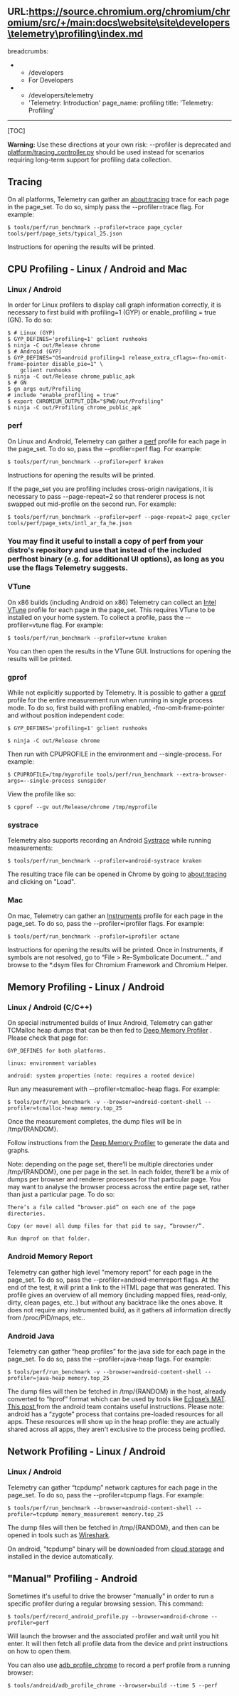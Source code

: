 URL:https://source.chromium.org/chromium/chromium/src/+/main:docs\website\site\developers\telemetry\profiling\index.md
---
breadcrumbs:
- - /developers
  - For Developers
- - /developers/telemetry
  - 'Telemetry: Introduction'
page_name: profiling
title: 'Telemetry: Profiling'
---

[TOC]

**Warning:** Use these directions at your own risk: --profiler is deprecated and
[platform/tracing_controller.py](https://code.google.com/p/chromium/codesearch#chromium/src/tools/telemetry/telemetry/core/platform/tracing_controller.py)
should be used instead for scenarios requiring long-term support for profiling
data collection.

## Tracing

On all platforms, Telemetry can gather an
[about:tracing](/developers/how-tos/trace-event-profiling-tool)
trace for each page in the page_set. To do so, simply pass the --profiler=trace
flag. For example:

```none
$ tools/perf/run_benchmark --profiler=trace page_cycler tools/perf/page_sets/typical_25.json 
```

Instructions for opening the results will be printed.

## CPU Profiling - Linux / Android and Mac

### Linux / Android

In order for Linux profilers to display call graph information correctly, it is
necessary to first build with profiling=1 (GYP) or enable_profiling = true (GN).
To do so:

```none
$ # Linux (GYP)
$ GYP_DEFINES='profiling=1' gclient runhooks 
$ ninja -C out/Release chrome
$ # Android (GYP)
$ GYP_DEFINES="OS=android profiling=1 release_extra_cflags=-fno-omit-frame-pointer disable_pie=1" \
    gclient runhooks
$ ninja -C out/Release chrome_public_apk
$ # GN
$ gn args out/Profiling
# include "enable_profiling = true"
$ export CHROMIUM_OUTPUT_DIR="$PWD/out/Profiling"
$ ninja -C out/Profiling chrome_public_apk
```

### perf

On Linux and Android, Telemetry can gather a
[perf](https://perf.wiki.kernel.org/index.php/Tutorial) profile for each page in
the page_set. To do so, pass the --profiler=perf flag. For example:

```none
$ tools/perf/run_benchmark --profiler=perf kraken
```

Instructions for opening the results will be printed.

If the page_set you are profiling includes cross-origin navigations, it is
necessary to pass --page-repeat=2 so that renderer process is not swapped out
mid-profile on the second run. For example:

```none
$ tools/perf/run_benchmark --profiler=perf --page-repeat=2 page_cycler tools/perf/page_sets/intl_ar_fa_he.json
```

### You may find it useful to install a copy of perf from your distro's repository and use that instead of the included perfhost binary (e.g. for additional UI options), as long as you use the flags Telemetry suggests.

### VTune

On x86 builds (including Android on x86) Telemetry can collect an [Intel
VTune](https://software.intel.com/en-us/intel-vtune-amplifier-xe) profile for
each page in the page_set. This requires VTune to be installed on your home
system. To collect a profile, pass the --profiler=vtune flag. For example:

```none
$ tools/perf/run_benchmark --profiler=vtune kraken
```

You can then open the results in the VTune GUI. Instructions for opening the
results will be printed.

### gprof

While not explicitly supported by Telemetry. It is possible to gather a
[gprof](http://sourceware.org/binutils/docs/gprof/) profile for the entire
measurement run when running in single process mode. To do so, first build with
profiling enabled, -fno-omit-frame-pointer and without position independent
code:

```none
$ GYP_DEFINES='profiling=1' gclient runhooks
```

```none
$ ninja -C out/Release chrome
```

Then run with CPUPROFILE in the environment and --single-process. For example:

```none
$ CPUPROFILE=/tmp/myprofile tools/perf/run_benchmark --extra-browser-args=--single-process sunspider
```

View the profile like so:

```none
$ cpprof --gv out/Release/chrome /tmp/myprofile
```

### systrace

Telemetry also supports recording an Android
[Systrace](http://developer.android.com/tools/help/systrace.html) while running
measurements:

```none
$ tools/perf/run_benchmark --profiler=android-systrace kraken
```

The resulting trace file can be opened in Chrome by going to
[about:tracing](/developers/how-tos/trace-event-profiling-tool)
and clicking on "Load".

### Mac

On mac, Telemetry can gather an
[Instruments](http://developer.apple.com/library/mac/#documentation/DeveloperTools/Conceptual/InstrumentsUserGuide/Introduction/Introduction.html)
profile for each page in the page_set. To do so, pass the --profiler=iprofiler
flags. For example:

```none
$ tools/perf/run_benchmark --profiler=iprofiler octane
```

Instructions for opening the results will be printed. Once in Instruments, if
symbols are not resolved, go to “File &gt; Re-Symbolicate Document...” and
browse to the \*.dsym files for Chromium Framework and Chromium Helper.

## Memory Profiling - Linux / Android

### Linux / Android (C/C++)

On special instrumented builds of linux Android, Telemetry can gather TCMalloc
heap dumps that can be then fed to [Deep Memory
Profiler](/developers/deep-memory-profiler) . Please check that page for:

    GYP_DEFINES for both platforms.

    linux: environment variables

    android: system properties (note: requires a rooted device)

Run any measurement with --profiler=tcmalloc-heap flags. For example:

```none
$ tools/perf/run_benchmark -v --browser=android-content-shell --profiler=tcmalloc-heap memory.top_25
```

Once the measurement completes, the dump files will be in /tmp/{RANDOM}.

Follow instructions from the [Deep Memory
Profiler](/developers/deep-memory-profiler) to generate the data and graphs.

Note: depending on the page set, there’ll be multiple directories under
/tmp/{RANDOM}, one per page in the set. In each folder, there’ll be a mix of
dumps per browser and renderer processes for that particular page. You may want
to analyse the browser process across the entire page set, rather than just a
particular page. To do so:

    There’s a file called “browser.pid” on each one of the page directories.

    Copy (or move) all dump files for that pid to say, “browser/”.

    Run dmprof on that folder.

### Android Memory Report

Telemetry can gather high level "memory report" for each page in the page_set.
To do so, pass the --profiler=android-memreport flags. At the end of the test,
it will print a link to the HTML page that was generated. This profile gives an
overview of all memory (including mapped files, read-only, dirty, clean pages,
etc..) but without any backtrace like the ones above. It does not require any
instrumented build, as it gathers all information directly from /proc/PID/maps,
etc..

### Android Java

Telemetry can gather “heap profiles” for the java side for each page in the
page_set. To do so, pass the --profiler=java-heap flags. For example:

```none
$ tools/perf/run_benchmark -v --browser=android-content-shell --profiler=java-heap memory.top_25
```

The dump files will then be fetched in /tmp/{RANDOM} in the host, already
converted to “hprof” format which can be used by tools like [Eclipse’s
MAT](http://www.eclipse.org/mat/). [This post
](http://android-developers.blogspot.co.uk/2011/03/memory-analysis-for-android.html)
from the android team contains useful instructions. Please note: android has a
“zygote” process that contains pre-loaded resources for all apps. These
resources will show up in the heap profile: they are actually shared across all
apps, they aren't exclusive to the process being profiled.

## Network Profiling - Linux / Android

### Linux / Android

Telemetry can gather “tcpdump” network captures for each page in the page_set.
To do so, pass the --profiler=tcpump flags. For example:

```none
$ tools/perf/run_benchmark --browser=android-content-shell --profiler=tcpdump memory_measurement memory.top_25
```

The dump files will then be fetched in /tmp/{RANDOM}, and then can be opened in
tools such as [Wireshark](http://www.wireshark.org/).

On android, "tcpdump" binary will be downloaded from [cloud
storage](/developers/telemetry/upload_to_cloud_storage)
and installed in the device automatically.

## "Manual" Profiling - Android

Sometimes it's useful to drive the browser "manually" in order to run a specific
profiler during a regular browsing session. This command:

```none
$ tools/perf/record_android_profile.py --browser=android-chrome --profiler=perf
```

Will launch the browser and the associated profiler and wait until you hit
enter. It will then fetch all profile data from the device and print
instructions on how to open them.

You can also use
[adb_profile_chrome](/developers/how-tos/trace-event-profiling-tool/recording-tracing-runs)
to record a perf profile from a running browser:

```none
$ tools/android/adb_profile_chrome --browser=build --time 5 --perf
```
